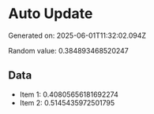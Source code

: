 # Auto Update

Generated on: 2025-06-01T11:32:02.094Z

Random value: 0.384893468520247

## Data

- Item 1: 0.40805656181692274
- Item 2: 0.5145435972501795